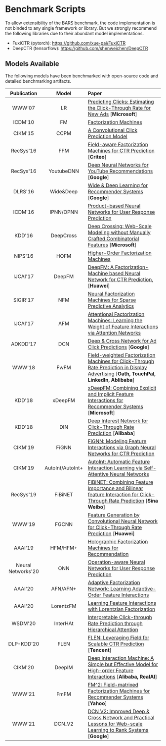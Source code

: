 # Benchmark Scripts

To allow extensibility of the BARS benchmark, the code implementation is not binded to any single framework or library. But we strongly recommend the following libraries due to their abundant model implementations.

+ FuxiCTR (pytorch): https://github.com/xue-pai/FuxiCTR
+ DeepCTR (tensorflow): https://github.com/shenweichen/DeepCTR


## Models Available
The following models have been benchmarked with open-source code and detailed benchmarking artifacts.

| Publication| Model  | Paper | 
| :-----: | :-------: |:------------|
| WWW'07| LR  |[Predicting Clicks: Estimating the Click-Through Rate for New Ads](https://dl.acm.org/citation.cfm?id=1242643) [**Microsoft**]| 
|ICDM'10 | FM  | [Factorization Machines](https://www.csie.ntu.edu.tw/~b97053/paper/Rendle2010FM.pdf)| 
|CIKM'15| CCPM | [A Convolutional Click Prediction Model](http://www.escience.cn/system/download/73676) | 
| RecSys'16 | FFM | [Field-aware Factorization Machines for CTR Prediction](https://dl.acm.org/citation.cfm?id=2959134) [**Criteo**] |
| RecSys'16 | YoutubeDNN | [Deep Neural Networks for YouTube Recommendations](http://art.yale.edu/file_columns/0001/1132/covington.pdf) [**Google**] |
| DLRS'16 | Wide&Deep  | [Wide & Deep Learning for Recommender Systems](https://arxiv.org/pdf/1606.07792.pdf) [**Google**] |
| ICDM'16 | IPNN/OPNN | [Product-based Neural Networks for User Response Prediction](https://arxiv.org/pdf/1611.00144.pdf) | 
| KDD'16 | DeepCross | [Deep Crossing: Web-Scale Modeling without Manually Crafted Combinatorial Features](https://www.kdd.org/kdd2016/papers/files/adf0975-shanA.pdf) [**Microsoft**]  | 
| NIPS'16 | HOFM | [Higher-Order Factorization Machines](https://papers.nips.cc/paper/6144-higher-order-factorization-machines.pdf) | 
| IJCAI'17 | DeepFM | [DeepFM: A Factorization-Machine based Neural Network for CTR Prediction](https://arxiv.org/abs/1703.04247), [**Huawei**] | 
|SIGIR'17 | NFM | [Neural Factorization Machines for Sparse Predictive Analytics](https://dl.acm.org/citation.cfm?id=3080777) | 
|IJCAI'17 | AFM | [Attentional Factorization Machines: Learning the Weight of Feature Interactions via Attention Networks](http://www.ijcai.org/proceedings/2017/0435.pdf) |
| ADKDD'17 | DCN  | [Deep & Cross Network for Ad Click Predictions](https://arxiv.org/abs/1708.05123) [**Google**] | 
| WWW'18 | FwFM | [Field-weighted Factorization Machines for Click-Through Rate Prediction in Display Advertising](https://arxiv.org/pdf/1806.03514.pdf) [**Oath, TouchPal, LinkedIn, Ablibaba**] | 
|KDD'18 | xDeepFM | [xDeepFM: Combining Explicit and Implicit Feature Interactions for Recommender Systems](https://arxiv.org/pdf/1803.05170.pdf) [**Microsoft**] | 
|KDD'18 | DIN | [Deep Interest Network for Click-Through Rate Prediction](https://www.kdd.org/kdd2018/accepted-papers/view/deep-interest-network-for-click-through-rate-prediction) [**Alibaba**] | 
|CIKM'19 | FiGNN | [FiGNN: Modeling Feature Interactions via Graph Neural Networks for CTR Prediction](https://arxiv.org/abs/1910.05552) | 
|CIKM'19 | AutoInt/AutoInt+ | [AutoInt: Automatic Feature Interaction Learning via Self-Attentive Neural Networks](https://arxiv.org/abs/1810.11921) | 
|RecSys'19 | FiBiNET | [FiBiNET: Combining Feature Importance and Bilinear feature Interaction for Click-Through Rate Prediction](https://arxiv.org/abs/1905.09433) [**Sina Weibo**] | 
|WWW'19 | FGCNN | [Feature Generation by Convolutional Neural Network for Click-Through Rate Prediction](https://arxiv.org/abs/1904.04447) [**Huawei**] | 
| AAAI'19| HFM/HFM+ | [Holographic Factorization Machines for Recommendation](https://ojs.aaai.org//index.php/AAAI/article/view/4448)  | 
| Neural Networks'20 | ONN  | [Operation-aware Neural Networks for User Response Prediction](https://arxiv.org/pdf/1904.12579)  | 
| AAAI'20 | AFN/AFN+ | [Adaptive Factorization Network: Learning Adaptive-Order Feature Interactions](https://ojs.aaai.org/index.php/AAAI/article/view/5768) | 
| AAAI'20  | LorentzFM | [Learning Feature Interactions with Lorentzian Factorization](https://arxiv.org/abs/1911.09821) | 
| WSDM'20 | InterHAt | [Interpretable Click-through Rate Prediction through Hierarchical Attention](https://dl.acm.org/doi/10.1145/3336191.3371785) | 
| DLP-KDD'20 | FLEN | [FLEN: Leveraging Field for Scalable CTR Prediction](https://arxiv.org/abs/1911.04690) [**Tencent**] | 
| CIKM'20 | DeepIM | [Deep Interaction Machine: A Simple but Effective Model for High-order Feature Interactions](https://dl.acm.org/doi/10.1145/3340531.3412077) [**Alibaba, RealAI**] |
| WWW'21 | FmFM | [FM^2: Field-matrixed Factorization Machines for Recommender Systems](https://arxiv.org/abs/2102.12994v2) [**Yahoo**] | 
| WWW'21 | DCN_V2 | [DCN V2: Improved Deep & Cross Network and Practical Lessons for Web-scale Learning to Rank Systems](https://arxiv.org/pdf/2008.13535.pdf) [**Google**] | 



